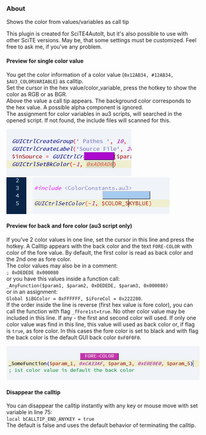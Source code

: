 ### About
Shows the color from values/variables as call tip

This plugin is created for SciTE4AutoIt, but it's also possible to use with other SciTE versions. May be, that some settings must be customized. Feel free to ask me, if you've any problem.                                                                          

#### Preview for single color value

You get the color information of a color value (``0x12AB34, #12AB34, $AU3_COLORVARIABLE``) as calltip.  
Set the cursor in the hex value/color_variable, press the hotkey to show the color as RGB or as BGR.  
Above the value a call tip appears. The background color corresponds to the hex value. A possible alpha component is ignored.  
The assignment for color variables in au3 scripts, will searched in the opened script. If not found, the include files will scanned for this.

![](calltip_col.png)		![](show_col_var.png)

#### Preview for back and fore color (au3 script only)

If you've 2 color values in one line, set the cursor in this line and press the hotkey. A Calltip appears with the back color and the text ``FORE-COLOR`` with color of the fore value. By default, the first color is read as back color and the 2nd one as fore color.  
The color values may also be in a comment:  
``; 0xDEDEDE 0x000080``  
or you have this values inside a function call:  
``_AnyFunction($param1, $param2, 0xDEDEDE, $param3, 0x000080)``  
or in an assignment:  
``Global $iBGColor = 0xFFFFFF, $iForeCol = 0x222280``.  
If the order inside the line is reverse (first hex value is fore color), you can call the function with flag ``_fFore1st=true``. No other color value may be included in this line. If any - the first and second color will used. If only one color value was find in this line, this value will used as back color or, if flag is ``true``, as fore color. In this cases the fore color is set to black and with flag the back color is the default GUI back color ``0xF0F0F0``.

![](preview_colors_1.jpg)

#### Disappear the calltip

You can disappear the calltip instantly with any key or mouse move with set variable in line 75:  
``local bCALLTIP_END_ANYKEY = true``  
The default is false and uses the default behavior of terminating the calltip.

